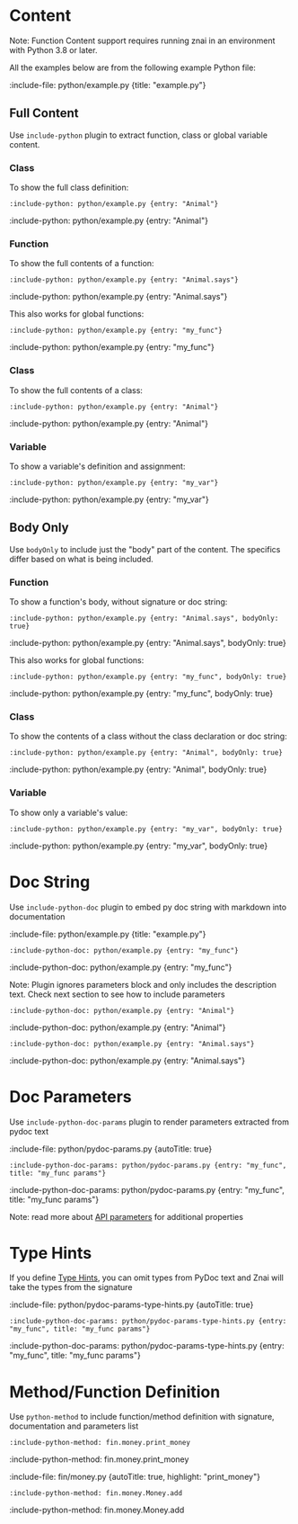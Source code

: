 # Content

Note: Function Content support requires running znai in an environment with Python 3.8 or later.

All the examples below are from the following example Python file:

:include-file: python/example.py {title: "example.py"}

## Full Content

Use `include-python` plugin to extract function, class or global variable content.

### Class

To show the full class definition:

    :include-python: python/example.py {entry: "Animal"}

:include-python: python/example.py {entry: "Animal"}

### Function

To show the full contents of a function:

    :include-python: python/example.py {entry: "Animal.says"}

:include-python: python/example.py {entry: "Animal.says"}

This also works for global functions:

    :include-python: python/example.py {entry: "my_func"}

:include-python: python/example.py {entry: "my_func"}

### Class

To show the full contents of a class:

    :include-python: python/example.py {entry: "Animal"}

:include-python: python/example.py {entry: "Animal"}

### Variable

To show a variable's definition and assignment:

    :include-python: python/example.py {entry: "my_var"}

:include-python: python/example.py {entry: "my_var"}

## Body Only

Use `bodyOnly` to include just the "body" part of the content.  The specifics differ based on what is being included.

### Function

To show a function's body, without signature or doc string:

    :include-python: python/example.py {entry: "Animal.says", bodyOnly: true}

:include-python: python/example.py {entry: "Animal.says", bodyOnly: true}

This also works for global functions:

    :include-python: python/example.py {entry: "my_func", bodyOnly: true}

:include-python: python/example.py {entry: "my_func", bodyOnly: true}

### Class

To show the contents of a class without the class declaration or doc string:

    :include-python: python/example.py {entry: "Animal", bodyOnly: true}

:include-python: python/example.py {entry: "Animal", bodyOnly: true}

### Variable

To show only a variable's value:

    :include-python: python/example.py {entry: "my_var", bodyOnly: true}

:include-python: python/example.py {entry: "my_var", bodyOnly: true}

# Doc String

Use `include-python-doc` plugin to embed py doc string with markdown into documentation

:include-file: python/example.py {title: "example.py"}

    :include-python-doc: python/example.py {entry: "my_func"}

:include-python-doc: python/example.py {entry: "my_func"}

Note: Plugin ignores parameters block and only includes the description text. Check next section to see how to include
parameters

    :include-python-doc: python/example.py {entry: "Animal"}

:include-python-doc: python/example.py {entry: "Animal"}

    :include-python-doc: python/example.py {entry: "Animal.says"}
    
:include-python-doc: python/example.py {entry: "Animal.says"}

# Doc Parameters

Use `include-python-doc-params` plugin to render parameters extracted from pydoc text

:include-file: python/pydoc-params.py {autoTitle: true}

    :include-python-doc-params: python/pydoc-params.py {entry: "my_func", title: "my_func params"}

:include-python-doc-params: python/pydoc-params.py {entry: "my_func", title: "my_func params"}

Note: read more about [API parameters](snippets/api-parameters) for additional properties   

# Type Hints

If you define [Type Hints](https://docs.python.org/3/library/typing.html), you can omit types from PyDoc text and Znai will take the types from the signature

:include-file: python/pydoc-params-type-hints.py {autoTitle: true}

    :include-python-doc-params: python/pydoc-params-type-hints.py {entry: "my_func", title: "my_func params"}

:include-python-doc-params: python/pydoc-params-type-hints.py {entry: "my_func", title: "my_func params"}

# Method/Function Definition

Use `python-method` to include function/method definition with signature, documentation and parameters list

    :include-python-method: fin.money.print_money

:include-python-method: fin.money.print_money 

:include-file: fin/money.py {autoTitle: true, highlight: "print_money"}

    :include-python-method: fin.money.Money.add

:include-python-method: fin.money.Money.add 
